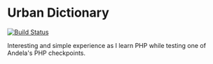 # Urban Dictionary

[![Build Status](https://img.shields.io/travis/nadayar/urban_dictionary.svg)](https://travis-ci.org/nadayar/urban_dictionary)

Interesting and simple experience as I learn PHP while testing one of Andela's PHP checkpoints.
